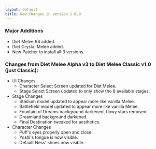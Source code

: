 ```yaml
---
layout: default
title: New Changes in version 1.0.0
---
```


### Major Additions
- Diet Melee 64 added.
- Diet Crystal Melee added.
- New Patcher to install all 3 versions.

### Changes from Diet Melee Alpha v3 to Diet Melee Classic v1.0 (just Classic):
- UI Changes
    - Character Select Screen updated for Diet Melee.
    - Stage Select Screen updated to only show the 6 available stages.
- Stage Changes
    - Stadium model updated to appear more like vanilla Melee.
    - Battlefield model updated to appear more like vanilla Melee.
    - Fountain of Dreams background darkened, flowy stars removed.
    - Dreamland background darkened.
    - Final Destination tweaked for aesthetics.
- Character Changes
    - Puff's eyes properly open and close.
    - Yoshi's tongue is now visible.
    - Default Ness' shoes now visible.
